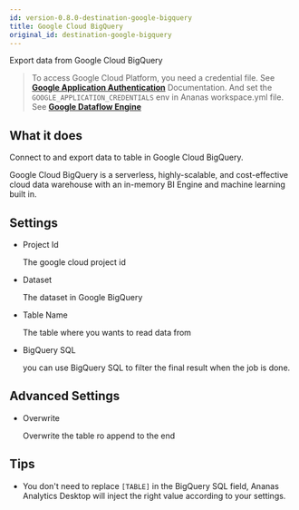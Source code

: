 ```yaml
---
id: version-0.8.0-destination-google-bigquery
title: Google Cloud BigQuery
original_id: destination-google-bigquery
---
```


Export data from Google Cloud BigQuery 

> To access Google Cloud Platform, you need a credential file. See [**Google Application Authentication**](https://cloud.google.com/docs/authentication/getting-started) Documentation. And set the `GOOGLE_APPLICATION_CREDENTIALS` env in Ananas workspace.yml file. See [**Google Dataflow Engine**](engine-dataflow.md)

## What it does 

Connect to and export data to table in Google Cloud BigQuery.

Google Cloud BigQuery is a serverless, highly-scalable, and cost-effective cloud data warehouse with an in-memory BI Engine and machine learning built in.

## Settings 

* Project Id

  The google cloud project id

* Dataset

	The dataset in Google BigQuery

* Table Name
	
	The table where you wants to read data from

* BigQuery SQL
	
  you can use BigQuery SQL to filter the final result when the job is done. 

## Advanced Settings

* Overwrite

	Overwrite the table ro append to the end
	
## Tips

  - You don't need to replace `[TABLE]` in the BigQuery SQL field, Ananas Analytics Desktop will inject the right value according to your settings.

	

